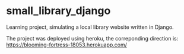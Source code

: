 # small_library_django
Learning project, simulating a local library website written in Django.

The project was deployed using heroku, the correponding direction is:
https://blooming-fortress-18053.herokuapp.com/
